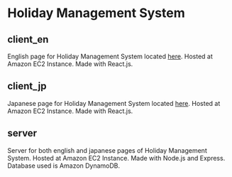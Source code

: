 # Holiday Management System

## client_en

English page for Holiday Management System located [here](http://ec2-3-112-198-127.ap-northeast-1.compute.amazonaws.com/en). Hosted at Amazon EC2 Instance. Made with React.js.

## client_jp

Japanese page for Holiday Management System located [here](http://ec2-3-112-198-127.ap-northeast-1.compute.amazonaws.com). Hosted at Amazon EC2 Instance. Made with React.js.

## server

Server for both english and japanese pages of Holiday Management System. Hosted at Amazon EC2 Instance. Made with Node.js and Express. Database used is Amazon DynamoDB.
